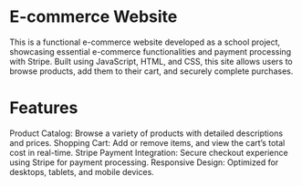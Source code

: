 # E-commerce Website

This is a functional e-commerce website developed as a school project, showcasing essential e-commerce functionalities and payment processing with Stripe. Built using JavaScript, HTML, and CSS, this site allows users to browse products, add them to their cart, and securely complete purchases.

# Features
Product Catalog: Browse a variety of products with detailed descriptions and prices.
Shopping Cart: Add or remove items, and view the cart’s total cost in real-time.
Stripe Payment Integration: Secure checkout experience using Stripe for payment processing.
Responsive Design: Optimized for desktops, tablets, and mobile devices.

